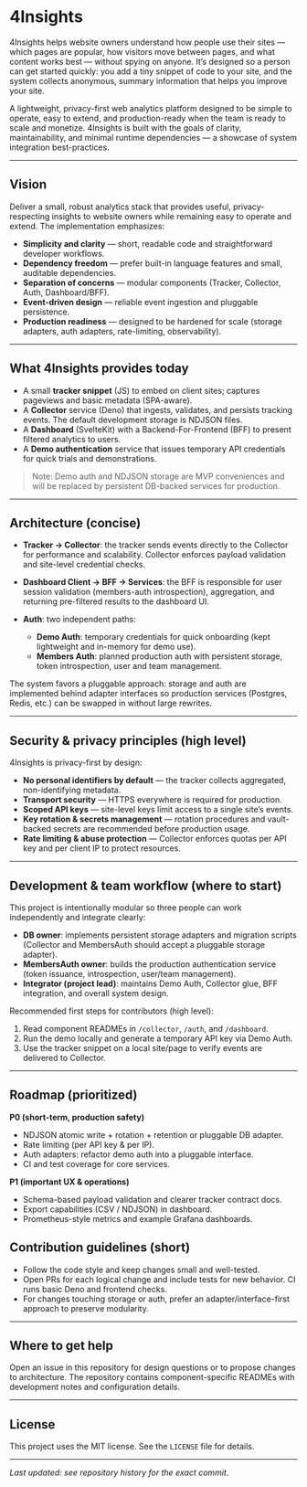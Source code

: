 # 4Insights

4Insights helps website owners understand how people use their sites — which
pages are popular, how visitors move between pages, and what content works best
— without spying on anyone. It’s designed so a person can get started quickly:
you add a tiny snippet of code to your site, and the system collects anonymous,
summary information that helps you improve your site.

A lightweight, privacy-first web analytics platform designed to be simple to
operate, easy to extend, and production-ready when the team is ready to scale
and monetize. 4Insights is built with the goals of clarity, maintainability, and
minimal runtime dependencies — a showcase of system integration best-practices.

---

## Vision

Deliver a small, robust analytics stack that provides useful, privacy-respecting
insights to website owners while remaining easy to operate and extend. The
implementation emphasizes:

- **Simplicity and clarity** — short, readable code and straightforward
  developer workflows.
- **Dependency freedom** — prefer built-in language features and small,
  auditable dependencies.
- **Separation of concerns** — modular components (Tracker, Collector, Auth,
  Dashboard/BFF).
- **Event-driven design** — reliable event ingestion and pluggable persistence.
- **Production readiness** — designed to be hardened for scale (storage
  adapters, auth adapters, rate-limiting, observability).

---

## What 4Insights provides today

- A small **tracker snippet** (JS) to embed on client sites; captures pageviews
  and basic metadata (SPA-aware).
- A **Collector** service (Deno) that ingests, validates, and persists tracking
  events. The default development storage is NDJSON files.
- A **Dashboard** (SvelteKit) with a Backend-For-Frontend (BFF) to present
  filtered analytics to users.
- A **Demo authentication** service that issues temporary API credentials for
  quick trials and demonstrations.

> Note: Demo auth and NDJSON storage are MVP conveniences and will be replaced
> by persistent DB-backed services for production.

---

## Architecture (concise)

- **Tracker → Collector**: the tracker sends events directly to the Collector
  for performance and scalability. Collector enforces payload validation and
  site-level credential checks.
- **Dashboard Client → BFF → Services**: the BFF is responsible for user session
  validation (members-auth introspection), aggregation, and returning
  pre-filtered results to the dashboard UI.
- **Auth**: two independent paths:

  - **Demo Auth**: temporary credentials for quick onboarding (kept lightweight
    and in-memory for demo use).
  - **Members Auth**: planned production auth with persistent storage, token
    introspection, user and team management.

The system favors a pluggable approach: storage and auth are implemented behind
adapter interfaces so production services (Postgres, Redis, etc.) can be swapped
in without large rewrites.

---

## Security & privacy principles (high level)

4Insights is privacy-first by design:

- **No personal identifiers by default** — the tracker collects aggregated,
  non-identifying metadata.
- **Transport security** — HTTPS everywhere is required for production.
- **Scoped API keys** — site-level keys limit access to a single site’s events.
- **Key rotation & secrets management** — rotation procedures and vault-backed
  secrets are recommended before production usage.
- **Rate limiting & abuse protection** — Collector enforces quotas per API key
  and per client IP to protect resources.

---

## Development & team workflow (where to start)

This project is intentionally modular so three people can work independently and
integrate clearly:

- **DB owner**: implements persistent storage adapters and migration scripts
  (Collector and MembersAuth should accept a pluggable storage adapter).
- **MembersAuth owner**: builds the production authentication service (token
  issuance, introspection, user/team management).
- **Integrator (project lead)**: maintains Demo Auth, Collector glue, BFF
  integration, and overall system design.

Recommended first steps for contributors (high level):

1. Read component READMEs in `/collector`, `/auth`, and `/dashboard`.
2. Run the demo locally and generate a temporary API key via Demo Auth.
3. Use the tracker snippet on a local site/page to verify events are delivered
   to Collector.

---

## Roadmap (prioritized)

**P0 (short-term, production safety)**

- NDJSON atomic write + rotation + retention or pluggable DB adapter.
- Rate limiting (per API key & per IP).
- Auth adapters: refactor demo auth into a pluggable interface.
- CI and test coverage for core services.

**P1 (important UX & operations)**

- Schema-based payload validation and clearer tracker contract docs.
- Export capabilities (CSV / NDJSON) in dashboard.
- Prometheus-style metrics and example Grafana dashboards.

## Contribution guidelines (short)

- Follow the code style and keep changes small and well-tested.
- Open PRs for each logical change and include tests for new behavior. CI runs
  basic Deno and frontend checks.
- For changes touching storage or auth, prefer an adapter/interface-first
  approach to preserve modularity.

---

## Where to get help

Open an issue in this repository for design questions or to propose changes to
architecture. The repository contains component-specific READMEs with
development notes and configuration details.

---

## License

This project uses the MIT license. See the `LICENSE` file for details.

---

_Last updated: see repository history for the exact commit._
